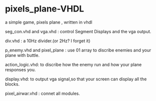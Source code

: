 # pixels_plane-VHDL
a simple game, pixels plane , written in vhdl

seg_con.vhd and vga.vhd : control Segment Displays and the vga output.

div.vhd : a 10Hz divider.(or 2Hz? I forget it)

p_enemy.vhd and pixel_plane : use 01 array to discribe enemies and your plane with buttle.

action_logic.vhd: to discribe how the enemy run and how your plane responses you.

display.vhd: to output vga signal,so that your screen can display all the blocks.

pixel_airwar.vhd : connet all modules.

